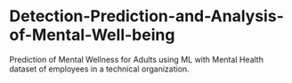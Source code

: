 # Detection-Prediction-and-Analysis-of-Mental-Well-being
Prediction of Mental Wellness for Adults using ML with Mental Health dataset of employees in a technical organization.

